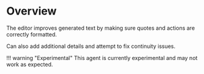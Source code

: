 # Overview

The editor improves generated text by making sure quotes and actions are correctly formatted.

Can also add additional details and attempt to fix continuity issues.

!!! warning "Experimental"
    This agent is currently experimental and may not work as expected.